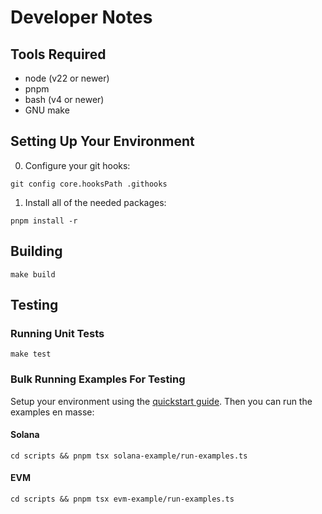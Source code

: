 # Developer Notes

## Tools Required

- node (v22 or newer)
- pnpm
- bash (v4 or newer)
- GNU make

## Setting Up Your Environment

0. Configure your git hooks:

```
git config core.hooksPath .githooks
```

1. Install all of the needed packages:

```
pnpm install -r
```

## Building

```
make build
```

## Testing

### Running Unit Tests

```
make test
```

### Bulk Running Examples For Testing

Setup your environment using the [quickstart guide](./QUICKSTART.md). Then you can run the examples en masse:

#### Solana

```
cd scripts && pnpm tsx solana-example/run-examples.ts
```

#### EVM

```
cd scripts && pnpm tsx evm-example/run-examples.ts
```

